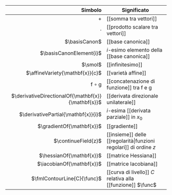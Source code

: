 
|                                            Simbolo | Significato                                                       |
| -------------------------------------------------: | ----------------------------------------------------------------- |
|                                                $+$ | [[somma tra vettori]]                                             |
|                                            $\cdot$ | [[prodotto scalare tra vettori]]                                  |
|                                      $\basisCanon$ | [[base canonica]]                                                 |
|                            $\basisCanonElement{i}$ | $i$-esimo elemento della [[base canonica]]                        |
|                                            $\smol$ | [[infinitesimo]]                                                  |
|                    $\affineVariety{\mathbf{x}}{c}$ | [[varietà affine]]                                                |
|                      $\mathrm{f} \circ \mathrm{g}$ | [[concatenazione di funzione]] tra $\mathrm{f}$ e $\mathrm{g}$    |
| $\derivativeDirectionalOf{\mathbf{x}}{\mathbf{s}}$ | [[derivata direzionale unilaterale]]                              |
|                $\derivativePartial{\mathbf{x}}{i}$ | $i$-esima [[derivata parziale]] in $x_0$                          |
|                          $\gradientOf{\mathbf{x}}$ | [[gradiente]]                                                     |
|                                $\continueField{z}$ | [[insieme]] delle [[regolarità\|funzioni regolari]] di ordine $z$ |
|                           $\hessianOf{\mathbf{x}}$ | [[matrice Hessiana]]                                              |
|                          $\iacobianOf{\mathbf{x}}$ | [[matrice Iacobiana]]                                             |
|                        $\fmlContourLine{C}{\func}$ | [[curva di livello]] $C$ relativa alla [[funzione]] $\func$       |
